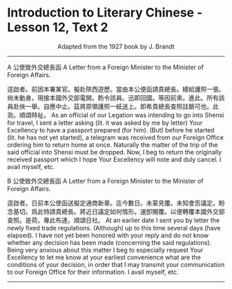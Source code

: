 # Introduction to Literary Chinese - Lesson 12, Text 2

<center>Adapted from the 1927 book by J. Brandt</center>

---

A 公使致外交總長函
A Letter from a Foreign Minister to the Minister of Foreign Affairs.

逕啟者。前因本署某官。擬赴陝西遊歷。當由本公便函請貴總長。繕給護照一張。尙未動身。現接本國外交部電開。飭令該員。迅即回國。等因前來。進此。所有該員赴俠一舉。自應中止。茲將原領護照一紙送上。即希貴總長查照註銷可也。此泐。順頌時祉。
As an official of our Legation was intending to go into Shensi for travel, I sent a letter asking (lit. it was asked by me by letter) Your Excellency to have a passport prepared (for him). (But) before he started (lit. he has not yet started), a telegram was received from our Foreign Office ordering him to return home at once. Naturally the matter of the trip of the said official into Shensi must be dropped. Now, I beg to return the originally received passport which I hope Your Excellency will note and duly cancel. I avail myself, etc.

B 公使致外交總長函
A Letter from a Foreign Minister to the Minister of Foreign Affairs.

逕啟者。日前本公使函送擬定通商新章。迄今數日。未蒙見覆。未知會否議定。盼念基切。爲此特請貴總長。將近日議定如何情形。速卽賜覆。以便轉覆本國外交部查照。是荷。專此布達。順頌日社。
At an earlier date I sent you by letter the newly fixed trade regulations. (Although) up to this time several days (have elapsed). I have not yet been honored with your reply and do not know whether any decision has been made (concerning the said regulations). Being very anxious about this matter I beg to especially request Your Excellency to let me know at your earliest convenience what are the conditions of your decision, in order that I may transmit your communication to our Foreign Office for their information. I avail myself, etc.

---
